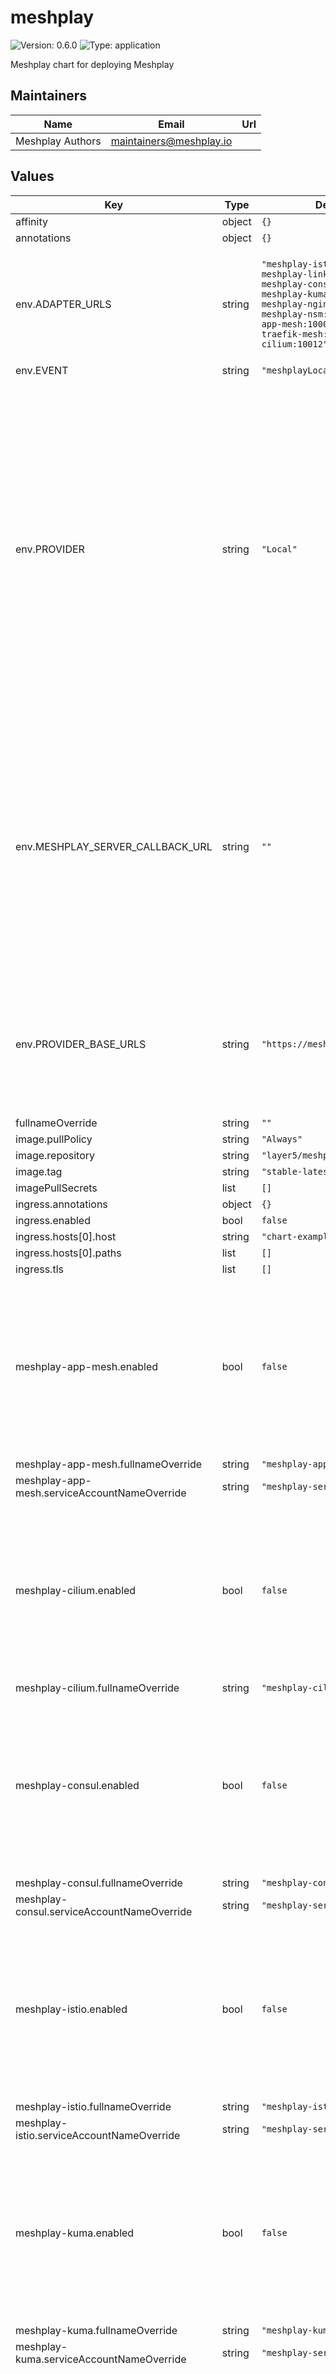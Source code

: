 # meshplay

![Version: 0.6.0](https://img.shields.io/badge/Version-0.6.0-informational?style=flat-square) ![Type: application](https://img.shields.io/badge/Type-application-informational?style=flat-square)

Meshplay chart for deploying Meshplay

## Maintainers

| Name | Email | Url |
| ---- | ------ | --- |
| Meshplay Authors | <maintainers@meshplay.io> |  |

## Values

| Key                                             | Type | Default                                                                                                                                                                                               | Description |
|-------------------------------------------------|------|-------------------------------------------------------------------------------------------------------------------------------------------------------------------------------------------------------|-------------|
| affinity                                        | object | `{}`                                                                                                                                                                                                  |  |
| annotations                                     | object | `{}`                                                                                                                                                                                                  |  |
| env.ADAPTER_URLS                                | string | `"meshplay-istio:10000 meshplay-linkerd:10001 meshplay-consul:10002 meshplay-kuma:10007 meshplay-nginx-sm:10010 meshplay-nsm:10004 meshplay-app-mesh:10005 meshplay-traefik-mesh:10006 meshplay-cilium:10012"` | Optionally, pre-configure Meshplay Server with the set of Meshplay Adapters used in the deployment. |
| env.EVENT                                       | string | `"meshplayLocal"`                                                                                                                                                                                      |  |
| env.PROVIDER                                    | string | `"Local"`                                                                                                                                                                                             | Use this security-related setting to enforce selection of one and only one Provider. In this way, your Meshplay deployment will only trust and only allow users to authenticate using the Provider you have configured in this setting. See the [Remote Provider documentation](https://docs.meshplay.io/extensibility/providers) for a description of what a Provider is.  |
| env.MESHPLAY_SERVER_CALLBACK_URL                 | string | `""`                                                                                                                                                                                                  | Configure an OAuth callback URL for Meshplay Server to use when signing into a Remote Provider and your Meshplay Server instance is not directly reachable by that Remote Provider. See the [Remote Provider documentation](https://docs.meshplay.io/extensibility/providers#configurable-oauth-callback-url) for more details. |
| env.PROVIDER_BASE_URLS                          | string | `"https://meshplay.layer5.io"`                                                                                                                                                                         | Configure your Remote Provider of choice. See the [Remote Provider documentation](https://docs.meshplay.io/extensibility/providers) for a description of what a Provider is. |
| fullnameOverride                                | string | `""`                                                                                                                                                                                                  |  |
| image.pullPolicy                                | string | `"Always"`                                                                                                                                                                                            |  |
| image.repository                                | string | `"layer5/meshplay"`                                                                                                                                                                                    |  |
| image.tag                                       | string | `"stable-latest"`                                                                                                                                                                                     |  |
| imagePullSecrets                                | list | `[]`                                                                                                                                                                                                  |  |
| ingress.annotations                             | object | `{}`                                                                                                                                                                                                  |  |
| ingress.enabled                                 | bool | `false`                                                                                                                                                                                               |  |
| ingress.hosts[0].host                           | string | `"chart-example.local"`                                                                                                                                                                               |  |
| ingress.hosts[0].paths                          | list | `[]`                                                                                                                                                                                                  |  |
| ingress.tls                                     | list | `[]`                                                                                                                                                                                                  |  |
| meshplay-app-mesh.enabled                        | bool | `false`                                                                                                                                                                                               | Enable to deploy this Meshplay Adapter upon initial deployment. Meshplay Adapters can be deployed post-installation using either Meshplay CLI or UI. |
| meshplay-app-mesh.fullnameOverride               | string | `"meshplay-app-mesh"`                                                                                                                                                                                  |  |
| meshplay-app-mesh.serviceAccountNameOverride     | string | `"meshplay-server"`                                                                                                                                                                                    |  |
| meshplay-cilium.enabled                          | bool | `false`                                                                                                                                                                                               | Enable to deploy this Meshplay Adapter upon initial deployment. Meshplay Adapters can be deployed post-installation using either Meshplay CLI or UI. |
| meshplay-cilium.fullnameOverride                 | string | `"meshplay-cilium"`                                                                                                                                                                                    |  |
| meshplay-consul.enabled                          | bool | `false`                                                                                                                                                                                               | Enable to deploy this Meshplay Adapter upon initial deployment. Meshplay Adapters can be deployed post-installation using either Meshplay CLI or UI. |
| meshplay-consul.fullnameOverride                 | string | `"meshplay-consul"`                                                                                                                                                                                    |  |
| meshplay-consul.serviceAccountNameOverride       | string | `"meshplay-server"`                                                                                                                                                                                    |  |
| meshplay-istio.enabled                           | bool | `false`                                                                                                                                                                                               | Enable to deploy this Meshplay Adapter upon initial deployment. Meshplay Adapters can be deployed post-installation using either Meshplay CLI or UI. |
| meshplay-istio.fullnameOverride                  | string | `"meshplay-istio"`                                                                                                                                                                                     |  |
| meshplay-istio.serviceAccountNameOverride        | string | `"meshplay-server"`                                                                                                                                                                                    |  |
| meshplay-kuma.enabled                            | bool | `false`                                                                                                                                                                                               | Enable to deploy this Meshplay Adapter upon initial deployment. Meshplay Adapters can be deployed post-installation using either Meshplay CLI or UI. |
| meshplay-kuma.fullnameOverride                   | string | `"meshplay-kuma"`                                                                                                                                                                                      |  |
| meshplay-kuma.serviceAccountNameOverride         | string | `"meshplay-server"`                                                                                                                                                                                    |  |
| meshplay-linkerd.enabled                         | bool | `false`                                                                                                                                                                                               | Enable to deploy this Meshplay Adapter upon initial deployment. Meshplay Adapters can be deployed post-installation using either Meshplay CLI or UI. |
| meshplay-linkerd.fullnameOverride                | string | `"meshplay-linkerd"`                                                                                                                                                                                   |  |
| meshplay-linkerd.serviceAccountNameOverride      | string | `"meshplay-server"`                                                                                                                                                                                    |  |
| meshplay-nginx-sm.enabled                        | bool | `false`                                                                                                                                                                                               | Enable to deploy this Meshplay Adapter upon initial deployment. Meshplay Adapters can be deployed post-installation using either Meshplay CLI or UI. |
| meshplay-nginx-sm.fullnameOverride               | string | `"meshplay-nginx-sm"`                                                                                                                                                                                  |  |
| meshplay-nginx-sm.serviceAccountNameOverride     | string | `"meshplay-server"`                                                                                                                                                                                    |  |
| meshplay-nsm.enabled                             | bool | `false`                                                                                                                                                                                               | Enable to deploy this Meshplay Adapter upon initial deployment. Meshplay Adapters can be deployed post-installation using either Meshplay CLI or UI. |
| meshplay-nsm.fullnameOverride                    | string | `"meshplay-nsm"`                                                                                                                                                                                       |  |
| meshplay-nsm.serviceAccountNameOverride          | string | `"meshplay-server"`                                                                                                                                                                                    |  |
| meshplay-nighthawk.enabled                       | bool | `false`                                                                                                                                                                                               | Enable to deploy this Meshplay Adapter upon initial deployment. Meshplay Adapters can be deployed post-installation using either Meshplay CLI or UI. |
| meshplay-nighthawk.fullnameOverride              | string | `"meshplay-nighthawk"`                                                                                                                                                                                 |  |
| meshplay-nighthawk.serviceAccountNameOverride    | string | `"meshplay-nighthawk"`                                                                                                                                                                                    |  |
| meshplay-operator.enabled                        | bool | `true`                                                                                                                                                                                                | Enable to deploy this Meshplay Operator upon initial deploymeent. Meshplay Operator can be deployed post-installation using Meshplay UI. |
| meshplay-operator.fullnameOverride               | string | `"meshplay-operator"`                                                                                                                                                                                  |  |
| meshplay-osm.enabled                             | bool | `false`                                                                                                                                                                                               | OSM is an archived project. |
| meshplay-osm.fullnameOverride                    | string | `"meshplay-osm"`                                                                                                                                                                                       |  |
| meshplay-osm.serviceAccountNameOverride          | string | `"meshplay-server"`                                                                                                                                                                                    |  |
| meshplay-traefik-mesh.enabled                    | bool | `false`                                                                                                                                                                                               | Enable to deploy this Meshplay Adapter upon initial deployment. Meshplay Adapters can be deployed post-installation using either Meshplay CLI or UI. |
| meshplay-traefik-mesh.fullnameOverride           | string | `"meshplay-traefik-mesh"`                                                                                                                                                                              |  |
| meshplay-traefik-mesh.serviceAccountNameOverride | string | `"meshplay-server"`                                                                                                                                                                                    |  |
| meshplaygateway.enabled                          | bool | `false`                                                                                                                                                                                               |  |
| meshplaygateway.selector.istio                   | string | `"ingressgateway"`                                                                                                                                                                                    |  |
| metadata.name                                   | string | `"meshplay"`                                                                                                                                                                                           |  |
| metadata.namespace                              | string | `"meshplay"`                                                                                                                                                                                           |  |
| nameOverride                                    | string | `""`                                                                                                                                                                                                  |  |
| nodeSelector                                    | object | `{}`                                                                                                                                                                                                  |  |
| podSecurityContext                              | object | `{}`                                                                                                                                                                                                  |  |
| probe.livenessProbe.enabled                     | bool | `false`                                                                                                                                                                                               |  |
| probe.readinessProbe.enabled                    | bool | `false`                                                                                                                                                                                               |  |
| rbac.nodes                                      | bool | `false`                                                                                                                                                                                               |  |
| replicaCount                                    | int | `1`                                                                                                                                                                                                   |  |
| resources                                       | object | `{}`                                                                                                                                                                                                  |  |
| restartPolicy                                   | string | `"Always"`                                                                                                                                                                                            |  |
| securityContext                                 | object | `{}`                                                                                                                                                                                                  |  |
| service.annotations                             | object | `{}`                                                                                                                                                                                                  |  |
| service.port                                    | int | `9081`                                                                                                                                                                                                |  |
| service.target_port                             | int | `8080`                                                                                                                                                                                                |  |
| service.type                                    | string | `"LoadBalancer"`                                                                                                                                                                                      |  |
| serviceAccount.name                             | string | `"meshplay-server"`                                                                                                                                                                                    |  |
| testCase.enabled                                | bool | `false`                                                                                                                                                                                               |  |
| tolerations                                     | list | `[]`                                                                                                                                                                                                  |  |

## Setup Repo Info

```console
helm repo add meshplay meshplay https://meshplay.io/charts/
helm repo update
```

_See [helm repo](https://helm.sh/docs/helm/helm_repo/) for command documentation._

## Installing the Chart

To install the chart with the release name `meshplay`:

```console
kubectl create namespace meshplay
helm install meshplay meshplay/meshplay
```

## Uninstalling the Chart

To uninstall/delete the `meshplay` deployment:

```console
helm delete meshplay
```

## Installing the Chart with a custom namespace

```console
kubectl create namespace meshplay
helm install meshplay meshplay/meshplay --namespace meshplay
```

## Installing the Chart with a custom Meshplay Adapters

Eg: For [Meshplay Adapter for Istio](https://github.com/meshplay/meshplay-istio)
```console
kubectl create namespace meshplay
helm install meshplay meshplay/meshplay --set meshplay-istio.enabled=true
```
